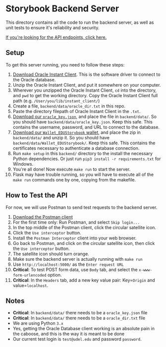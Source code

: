 # Storybook Backend Server

This directory contains all the code to run the backend server, as well as unit
tests to ensure it's reliability and security.

[If you're looking for the API endpoints, click here.](api.md)

## Setup

To get this server running, you need to follow these steps:

 1. [Download Oracle Instant Client](https://www.oracle.com/database/technologies/instant-client/downloads.html).  This is the software driver to connect to the Oracle database.
 2. Unzip the Oracle Instant Client, and put it somewhere on your computer.
 3. Wherever you unzipped the Oracle Instant Client, `cd` into the directory, and `pwd` to get the working directory.  Copy the Oracle Instant Client full path (e.g. `/User/you/lib/instant_client/`)
 4. Create a file, `backend/data/oracle_dir.txt` in this repo.
 5. Paste the directory filepath of Oracle Instant Client in the `.txt`.
 6. [Download our `oracle_key.json`](https://drive.google.com/file/d/1o50RcKhDWeBZyKIsH-BwOy_yQVb79pcb/view?usp=sharing), and place the file in `backend/data/`.  So you should have `backend/data/oracle_key.json`.  Keep this safe.  This contains the username, password, and URL to connect to the database.  
 7. [Download our `Wallet_EDUStorybook` wallet](https://drive.google.com/file/d/15tEPQTOutgKm5h2kJP3hRE4VO8czimP4/view?usp=sharing), and place the zip in `backend/data/` and unzip it. So you should have `backend/data/Wallet_EDUStorybook/`.  Keep this safe.  This contains the certificates necessary to authenticate a database connection.
 8. Run `make setup` in this `backend/` directory to the install the necessary Python dependencies.  Or just run `pip3 install -r requirements.txt` for Windows.
 9. You're all done!  Now execute `make run` to start the server.
 10. Flask may have trouble running, so you will have to execute all of the `make run` commands one by one, copying from the makefile.

## How to Test the API

For now, we will use Postman to send test requests to the backend server.

 1. [Download the Postman client](https://www.postman.com/downloads/)
 2. For the first time only: Run Postman, and select `Skip login...`
 3. In the top middle of the Postman client, click the circular satellite icon.
 4. Click the `Use interceptor` button.
 5. Install the `Postman Interceptor` client into your web browser.
 6. Go back to Postman, and click on the circular satellite icon, then click the `Use interceptor` button.
 7. The satellite icon should turn orange.
 8. Make sure the backend server is actually running with `make run`
 9. Use `http://localhost:5000/` as the `Enter request URL`
 10. **Critical**: To test POST form data, use `Body` tab, and select the `x-www-form-urlencoded` option.
 11. **Critical**: In the `Headers` tab, add a new key value pair: Key=`Origin` and value=`localhost`.

## Notes

 - **Critical**: In `backend/data/` there needs to be a `oracle_key.json` file
 - **Critical**: In `backend/data/` there needs to be a `oracle_dir.txt` file
 - We are using Python `3.x`
 - Yes, getting the Oracle Database client working is an absolute pain in the caboose, and this is the way it is meant to be done
 - Our current test login is `test@udel.edu` and password `password`.